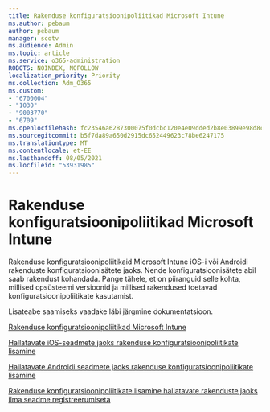 ```yaml
---
title: Rakenduse konfiguratsioonipoliitikad Microsoft Intune
ms.author: pebaum
author: pebaum
manager: scotv
ms.audience: Admin
ms.topic: article
ms.service: o365-administration
ROBOTS: NOINDEX, NOFOLLOW
localization_priority: Priority
ms.collection: Adm_O365
ms.custom:
- "6700004"
- "1030"
- "9003770"
- "6709"
ms.openlocfilehash: fc23546a6287300075f0dcbc120e4e09dded2b8e03899e98d8c27ff6c94b737e
ms.sourcegitcommit: b5f7da89a650d2915dc652449623c78be6247175
ms.translationtype: MT
ms.contentlocale: et-EE
ms.lasthandoff: 08/05/2021
ms.locfileid: "53931985"
---
```

# <a name="app-configuration-policies-for-microsoft-intune"></a>Rakenduse konfiguratsioonipoliitikad Microsoft Intune

Rakenduse konfiguratsioonipoliitikaid Microsoft Intune iOS-i või Androidi rakenduste konfiguratsioonisätete jaoks. Nende konfiguratsioonisätete abil saab rakendust kohandada. Pange tähele, et on piiranguid selle kohta, millised opsüsteemi versioonid ja millised rakendused toetavad konfiguratsioonipoliitikate kasutamist.

Lisateabe saamiseks vaadake läbi järgmine dokumentatsioon.

[Rakenduse konfiguratsioonipoliitikad Microsoft Intune](https://docs.microsoft.com/intune/app-configuration-policies-overview)  

[Hallatavate iOS-seadmete jaoks rakenduse konfiguratsioonipoliitikate lisamine](https://docs.microsoft.com/intune/app-configuration-policies-use-ios)  

[Hallatavate Androidi seadmete jaoks rakenduse konfiguratsioonipoliitikate lisamine](https://docs.microsoft.com/intune/app-configuration-policies-use-android)

[Rakenduse konfiguratsioonipoliitikate lisamine hallatavate rakenduste jaoks ilma seadme registreerumiseta](https://docs.microsoft.com/intune/app-configuration-policies-managed-app)
